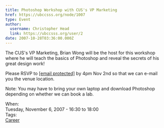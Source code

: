 ```yaml
---
title: Photoshop Workshop with CUS's VP Marketing 
href: https://ubccsss.org/node/1007
type: Event
author:
  username: Christopher Head
  link: https://ubccsss.org/user/2
date: 2007-10-28T03:36:00.000Z
---
```


<div class="field field-name-body field-type-text-with-summary field-label-hidden"><div class="field-items"><div class="field-item even"><p>The CUS&apos;s VP Marketing, Brian Wong will be the host for this workshop where he will teach the basics of Photoshop and reveal the secrets of his great design work!</p>
<p>Please RSVP to <a href="/cdn-cgi/l/email-protection#e48d8a828ba4918687868d9e9081878cca878b89"><span class="__cf_email__" data-cfemail="1871767e77586d7a7b7a71626c7d7b70367b7775">[email&#xA0;protected]</span></a> by 4pm Nov 2nd so that we can e-mail you the venue location.</p>
<p>Note: You may have to bring your own laptop and download Photoshop depending on whether we can book a lab.</p>
</div></div></div><div class="field field-name-field-dates field-type-datetime field-label-above"><div class="field-label">When:&#xA0;</div><div class="field-items"><div class="field-item even"><span class="date-display-single">Tuesday, November 6, 2007 - <span class="date-display-range"><span class="date-display-start">16:30</span> to <span class="date-display-end">18:00</span></span></span></div></div></div>    <footer>
    <div class="field field-name-field-tags field-type-taxonomy-term-reference field-label-above"><div class="field-label">Tags:&#xA0;</div><div class="field-items"><div class="field-item even"><a href="/career">Career</a></div></div></div>      </footer>